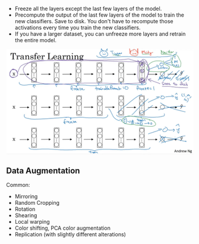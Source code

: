 - Freeze all the layers except the last few layers of the model.
- Precompute the output of the last few layers of the model to train the new classifiers. Save to disk. You don't have to recompute those activations every time you train the new classifiers.
- If you have a larger dataset, you can unfreeze more layers and retrain the entire model.

![Transfer Learning](./Screenshot%202023-05-01%20015426.png)

## Data Augmentation

Common:
- Mirroring
- Random Cropping
- Rotation
- Shearing
- Local warping
- Color shifting, PCA color augmentation
- Replication (with slightly different alterations)